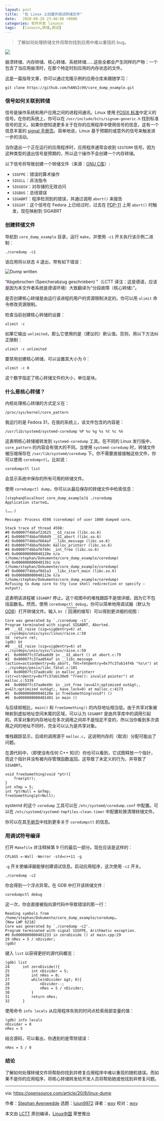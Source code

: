 ```yaml
---
layout: post
title:	"在 Linux 上创建并调试转储文件"
date:	2020-08-26 23:46:08 +0800 
categories:	软件开发 linuxcn 
tags:	[linuxcn,转储,调试]
---
```




> 
> 了解如何处理转储文件将帮你找到应用中难以重现的 bug。
> 
> 
> 


![](/Asserts/Images//attachment/album/202008/26/234535rhnwdc783swgsbqw.jpg)


崩溃转储、内存转储、核心转储、系统转储……这些全都会产生同样的产物：一个包含了当应用崩溃时，在那个特定时刻应用的内存状态的文件。


这是一篇指导文章，你可以通过克隆示例的应用仓库来跟随学习：



```
git clone https://github.com/hANSIc99/core_dump_example.git

```

### 信号如何关联到转储


信号是操作系统和用户应用之间的进程间通讯。Linux 使用 [POSIX 标准](https://en.wikipedia.org/wiki/POSIX)中定义的信号。在你的系统上，你可以在 `/usr/include/bits/signum-generic.h` 找到标准信号的定义。如果你想知道更多关于在你的应用程序中使用信号的信息，这有一个信息丰富的 [signal 手册页](https://man7.org/linux/man-pages/man7/signal.7.html)。简单地说，Linux 基于预期的或意外的信号来触发进一步的活动。


当你退出一个正在运行的应用程序时，应用程序通常会收到 `SIGTERM` 信号。因为这种类型的退出信号是预期的，所以这个操作不会创建一个内存转储。


以下信号将导致创建一个转储文件（来源：[GNU C库](https://www.gnu.org/software/libc/manual/html_node/Program-Error-Signals.html#Program-Error-Signals)）:


* `SIGFPE`：错误的算术操作
* `SIGILL`：非法指令
* `SIGSEGV`：对存储的无效访问
* `SIGBUS`：总线错误
* `SIGABRT`：程序检测到的错误，并通过调用 `abort()` 来报告
* `SIGIOT`：这个信号在 Fedora 上已经过时，过去在 [PDP-11](https://en.wikipedia.org/wiki/PDP-11) 上用 `abort()` 时触发，现在映射到 SIGABRT


### 创建转储文件


导航到 `core_dump_example` 目录，运行 `make`，并使用 `-c1` 开关执行该示例二进制：



```
./coredump -c1

```

该应用将以状态 4 退出，带有如下错误：


![Dump written](/Asserts/Images//attachment/album/202008/26/234613uk0q604qkl0kwk43.png "Dump written")


“Abgebrochen (Speicherabzug geschrieben) ”（LCTT 译注：这是德语，应该是因为本文作者系统是德语环境）大致翻译为“分段故障（核心转储）”。


是否创建核心转储是由运行该进程的用户的资源限制决定的。你可以用 `ulimit` 命令修改资源限制。


检查当前创建核心转储的设置：



```
ulimit -c

```

如果它输出 `unlimited`，那么它使用的是（建议的）默认值。否则，用以下方法纠正限制：



```
ulimit -c unlimited

```

要禁用创建核心转储，可以设置其大小为 0：



```
ulimit -c 0

```

这个数字指定了核心转储文件的大小，单位是块。


### 什么是核心转储？


内核处理核心转储的方式定义在：



```
/proc/sys/kernel/core_pattern

```

我运行的是 Fedora 31，在我的系统上，该文件包含的内容是：



```
/usr/lib/systemd/systemd-coredump %P %u %g %s %t %c %h

```

这表明核心转储被转发到 `systemd-coredump` 工具。在不同的 Linux 发行版中，`core_pattern` 的内容会有很大的不同。当使用 `systemd-coredump` 时，转储文件被压缩保存在 `/var/lib/systemd/coredump` 下。你不需要直接接触这些文件，你可以使用 `coredumpctl`。比如说：



```
coredumpctl list

```

会显示系统中保存的所有可用的转储文件。


使用 `coredumpctl dump`，你可以从最后保存的转储文件中检索信息：



```
[stephan@localhost core_dump_example]$ ./coredump 
Application started…

(…….)

Message: Process 4598 (coredump) of user 1000 dumped core.

Stack trace of thread 4598:
#0 0x00007f4bbaf22625 __GI_raise (libc.so.6)
#1 0x00007f4bbaf0b8d9 __GI_abort (libc.so.6)
#2 0x00007f4bbaf664af __libc_message (libc.so.6)
#3 0x00007f4bbaf6da9c malloc_printerr (libc.so.6)
#4 0x00007f4bbaf6f49c _int_free (libc.so.6)
#5 0x000000000040120e n/a (/home/stephan/Dokumente/core_dump_example/coredump)
#6 0x00000000004013b1 n/a (/home/stephan/Dokumente/core_dump_example/coredump)
#7 0x00007f4bbaf0d1a3 __libc_start_main (libc.so.6)
#8 0x000000000040113e n/a (/home/stephan/Dokumente/core_dump_example/coredump)
Refusing to dump core to tty (use shell redirection or specify — output).

```

这表明该进程被 `SIGABRT` 停止。这个视图中的堆栈跟踪不是很详细，因为它不包括函数名。然而，使用 `coredumpctl debug`，你可以简单地用调试器（默认为 [GDB](https://www.gnu.org/software/gdb/)）打开转储文件。输入 `bt`（<ruby> 回溯 <rt>  backtrace </rt></ruby>的缩写）可以得到更详细的视图：



```
Core was generated by `./coredump -c1'.
Program terminated with signal SIGABRT, Aborted.
#0  __GI_raise (sig=sig@entry=6) at ../sysdeps/unix/sysv/linux/raise.c:50
50  return ret;
(gdb) bt
#0  __GI_raise (sig=sig@entry=6) at ../sysdeps/unix/sysv/linux/raise.c:50
#1  0x00007fc37a9aa8d9 in __GI_abort () at abort.c:79
#2  0x00007fc37aa054af in __libc_message (action=action@entry=do_abort, fmt=fmt@entry=0x7fc37ab14f4b "%s\n") at ../sysdeps/posix/libc_fatal.c:181
#3  0x00007fc37aa0ca9c in malloc_printerr (str=str@entry=0x7fc37ab130e0 "free(): invalid pointer") at malloc.c:5339
#4  0x00007fc37aa0e49c in _int_free (av=&lt;optimized out&gt;, p=&lt;optimized out&gt;, have_lock=0) at malloc.c:4173
#5  0x000000000040120e in freeSomething(void*) ()
#6  0x0000000000401401 in main ()

```

与后续帧相比，`main()` 和 `freeSomething()` 的内存地址相当低。由于共享对象被映射到虚拟地址空间末尾的区域，可以认为 `SIGABRT` 是由共享库中的调用引起的。共享对象的内存地址在多次调用之间并不是恒定不变的，所以当你看到多次调用之间的地址不同时，完全可以认为是共享对象。


堆栈跟踪显示，后续的调用源于 `malloc.c`，这说明内存的（取消）分配可能出了问题。


在源代码中，（即使没有任何 C++ 知识）你也可以看到，它试图释放一个指针，而这个指针并没有被内存管理函数返回。这导致了未定义的行为，并导致了 `SIGABRT`。



```
void freeSomething(void *ptr){
    free(ptr);
}
int nTmp = 5;
int *ptrNull = &nTmp;
freeSomething(ptrNull);

```

systemd 的这个 `coredump` 工具可以在 `/etc/systemd/coredump.conf` 中配置。可以在 `/etc/systemd/systemd-tmpfiles-clean.timer` 中配置轮换清理转储文件。


你可以在其[手册页](https://man7.org/linux/man-pages/man1/coredumpctl.1.html)中找到更多关于 `coredumpctl` 的信息。


### 用调试符号编译


打开 `Makefile` 并注释掉第 9 行的最后一部分。现在应该是这样的：



```
CFLAGS =-Wall -Werror -std=c++11 -g

```

`-g` 开关使编译器能够创建调试信息。启动应用程序，这次使用 `-c2` 开关。



```
./coredump -c2

```

你会得到一个浮点异常。在 GDB 中打开该转储文件：



```
coredumpctl debug

```

这一次，你会直接被指向源代码中导致错误的那一行：



```
Reading symbols from /home/stephan/Dokumente/core_dump_example/coredump…
[New LWP 6218]
Core was generated by `./coredump -c2'.
Program terminated with signal SIGFPE, Arithmetic exception.
#0 0x0000000000401233 in zeroDivide () at main.cpp:29
29 nRes = 5 / nDivider;
(gdb)

```

键入 `list` 以获得更好的源代码概览：



```
(gdb) list
24      int zeroDivide(){
25          int nDivider = 5;
26          int nRes = 0;
27          while(nDivider &gt; 0){
28              nDivider--;
29              nRes = 5 / nDivider;
30          }
31          return nRes;
32      }

```

使用命令 `info locals` 从应用程序失败的时间点检索局部变量的值：



```
(gdb) info locals
nDivider = 0
nRes = 5

```

结合源码，可以看出，你遇到的是零除错误：



```
nRes = 5 / 0

```

### 结论


了解如何处理转储文件将帮助你找到并修复应用程序中难以重现的随机错误。而如果不是你的应用程序，将核心转储转发给开发人员将帮助她或他找到并修复问题。




---


via: <https://opensource.com/article/20/8/linux-dump>


作者：[Stephan Avenwedde](https://opensource.com/users/hansic99) 选题：[lujun9972](https://github.com/lujun9972) 译者：[wxy](https://github.com/wxy) 校对：[wxy](https://github.com/wxy)


本文由 [LCTT](https://github.com/LCTT/TranslateProject) 原创编译，[Linux中国](https://linux.cn/) 荣誉推出
